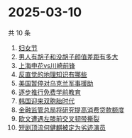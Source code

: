 # 2025-03-10

共 10 条

<!-- BEGIN ZHIHUSEARCH -->
<!-- 最后更新时间 Mon Mar 10 2025 00:10:41 GMT+0800 (China Standard Time) -->
1. [妇女节](https://www.zhihu.com/search?q=妇女节)
1. [男人有胡子和没胡子颜值差距有多大](https://www.zhihu.com/search?q=男人有胡子和没胡子颜值差距有多大)
1. [上海申花vs川崎前锋](https://www.zhihu.com/search?q=上海申花vs川崎前锋)
1. [反直觉的地理知识有哪些](https://www.zhihu.com/search?q=反直觉的地理知识有哪些)
1. [美国暂停对乌克兰军事援助](https://www.zhihu.com/search?q=美国暂停对乌克兰军事援助)
1. [逐步推行免费学前教育](https://www.zhihu.com/search?q=逐步推行免费学前教育)
1. [韩国迎来双胞胎时代](https://www.zhihu.com/search?q=韩国迎来双胞胎时代)
1. [金融监管总局将研究提高消费贷款额度](https://www.zhihu.com/search?q=金融监管总局将研究提高消费贷款额度)
1. [欧文遭遇左膝前交叉韧带撕裂](https://www.zhihu.com/search?q=欧文遭遇左膝前交叉韧带撕裂)
1. [短剧顶流何健麒被定为劣迹演员](https://www.zhihu.com/search?q=短剧顶流何健麒被定为劣迹演员)
<!-- END ZHIHUSEARCH -->

